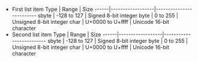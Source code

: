 * First list item
Type  | Range            | Size
------|------------------|-------------------------
sbyte | -128 to 127      | Signed 8-bit integer
byte  | 0 to 255         | Unsigned 8-bit integer
char  | U+0000 to U+ffff | Unicode 16-bit character
* Second list item
Type  | Range            | Size
------|------------------|-------------------------
sbyte | -128 to 127      | Signed 8-bit integer
byte  | 0 to 255         | Unsigned 8-bit integer
char  | U+0000 to U+ffff | Unicode 16-bit character
